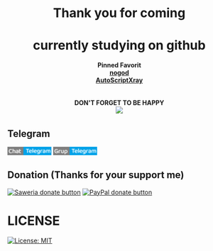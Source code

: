 <div>
<h1 align="center">Thank you for coming</h1>
</div>
<div>
<h1 align="center">currently studying on github</h1>
  </div>
<div>
<p align="center">
  <b>Pinned Favorit</b><br>
  <b><a href="https://github.com/givpn/nogod">nogod</a></b><br>
  <b><a href="https://github.com/givpn/AutoScriptXray">AutoScriptXray</a></b><br>
  <br><br>
    <b>DON'T FORGET TO BE HAPPY</b><br>
  <img src="https://media.giphy.com/media/xpipBcvgSTptK/giphy.gif">
</p>
  </div>

## Telegram
[![Telegram-chat](https://raw.githubusercontent.com/givpn/telegram-button/main/chat-telegram.png)](https://t.me/givpn/)
[![Telegram-grup](https://raw.githubusercontent.com/givpn/telegram-button/main/grup-telegram.png)](https://t.me/givpn_grup)


## Donation (Thanks for your support me)
[![Saweria donate button](https://raw.githubusercontent.com/givpn/donation-button/main/saweria.png)](https://saweria.co/givpn11)
[![PayPal donate button](https://raw.githubusercontent.com/givpn/donation-button/main/paypal.png)](https://paypal.me/givpn11)

# LICENSE
[![License: MIT](https://img.shields.io/badge/License-MIT-yellow.svg)](https://opensource.org/licenses/MIT)
